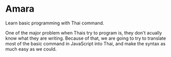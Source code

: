 # Amara
Learn basic programming with Thai command.

One of the major problem when Thais try to program is, they don't acually know what they are writing. Because of that, we are going to try to translate most of the basic command in JavaScript into Thai, and make the syntax as much easy as we could.
